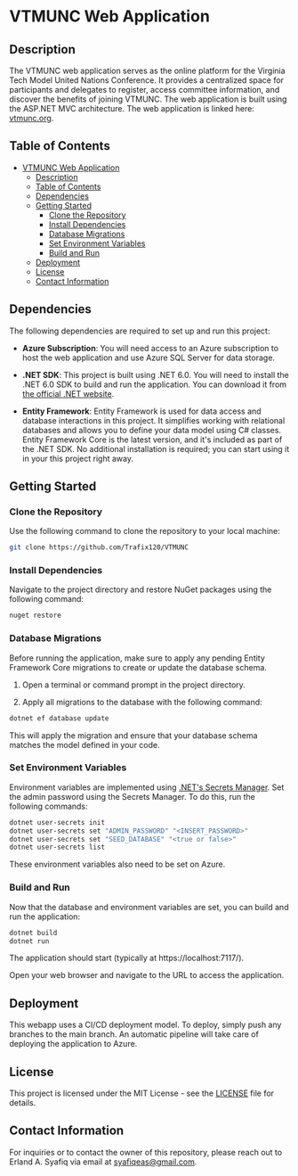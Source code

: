 # VTMUNC Web Application

## Description

The VTMUNC web application serves as the online platform for the Virginia Tech Model United Nations Conference. It provides a centralized space for participants and delegates to register, access committee information, and discover the benefits of joining VTMUNC. The web application is built using the ASP.NET MVC architecture. The web application is linked here: [vtmunc.org](https://vtmunc.org).

## Table of Contents

- [VTMUNC Web Application](#vtmunc-web-application)
  - [Description](#description)
  - [Table of Contents](#table-of-contents)
  - [Dependencies](#dependencies)
  - [Getting Started](#getting-started)
    - [Clone the Repository](#clone-the-repository)
    - [Install Dependencies](#install-dependencies)
    - [Database Migrations](#database-migrations)
    - [Set Environment Variables](#set-environment-variables)
    - [Build and Run](#build-and-run)
  - [Deployment](#deployment)
  - [License](#license)
  - [Contact Information](#contact-information)

## Dependencies

The following dependencies are required to set up and run this project:

- **Azure Subscription**: You will need access to an Azure subscription to host the web application and use Azure SQL Server for data storage.

- **.NET SDK**: This project is built using .NET 6.0. You will need to install the .NET 6.0 SDK to build and run the application. You can download it from [the official .NET website](https://dotnet.microsoft.com/download/dotnet/6.0).

- **Entity Framework**: Entity Framework is used for data access and database interactions in this project. It simplifies working with relational databases and allows you to define your data model using C# classes. Entity Framework Core is the latest version, and it's included as part of the .NET SDK. No additional installation is required; you can start using it in your this project right away.

## Getting Started

### Clone the Repository

Use the following command to clone the repository to your local machine:

```bash
git clone https://github.com/Trafix120/VTMUNC
```

### Install Dependencies

Navigate to the project directory and restore NuGet packages using the following command:

```bash
nuget restore
```

### Database Migrations

Before running the application, make sure to apply any pending Entity Framework Core migrations to create or update the database schema.

1. Open a terminal or command prompt in the project directory.

2. Apply all migrations to the database with the following command:

```bash
dotnet ef database update
```

This will apply the migration and ensure that your database schema matches the model defined in your code.

### Set Environment Variables

Environment variables are implemented using [.NET's Secrets Manager](https://learn.microsoft.com/en-us/aspnet/core/security/app-secrets?view=aspnetcore-7.0&tabs=windows). 
Set the admin password using the Secrets Manager. To do this, run the following commands:

```bash
dotnet user-secrets init
dotnet user-secrets set "ADMIN_PASSWORD" "<INSERT_PASSWORD>"
dotnet user-secrets set "SEED_DATABASE" "<true or false>"
dotnet user-secrets list
```

These environment variables also need to be set on Azure.


### Build and Run

Now that the database and environment variables are set, you can build and run the application:

```bash
dotnet build
dotnet run
```

The application should start (typically at https://localhost:7117/).

Open your web browser and navigate to the URL to access the application.

## Deployment

This webapp uses a CI/CD deployment model. To deploy, simply push any branches to the main branch. An automatic pipeline will take care of deploying the application to Azure.

## License

This project is licensed under the MIT License - see the [LICENSE](https://github.com/Trafix120/VTMUNC/blob/main/LICENSE) file for details.

## Contact Information

For inquiries or to contact the owner of this repository, please reach out to Erland A. Syafiq via email at syafiqeas@gmail.com.